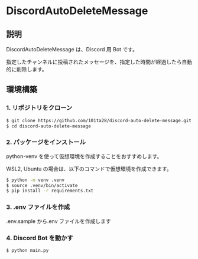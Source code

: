 # DiscordAutoDeleteMessage

## 説明

DiscordAutoDeleteMessage は、Discord 用 Bot です。

指定したチャンネルに投稿されたメッセージを、指定した時間が経過したら自動的に削除します。

## 環境構築

### 1. リポジトリをクローン

```bash
$ git clone https://github.com/101ta28/discord-auto-delete-message.git
$ cd discord-auto-delete-message
```

### 2. パッケージをインストール

python-venv を使って仮想環境を作成することをおすすめします。

WSL2, Ubuntu の場合は、以下のコマンドで仮想環境を作成できます。

```bash
$ python -m venv .venv
$ source .venv/bin/activate
$ pip install -r requirements.txt
```

### 3. .env ファイルを作成

.env.sample から.env ファイルを作成します

### 4. Discord Bot を動かす

```bash
$ python main.py
```
